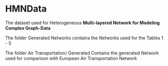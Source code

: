 # HMNData
The dataset used for Heterogeneous **Multi-layered Network for Modeling Complex Graph-Data**

The folder Generated Networks contains the Networks used for the Tables 1 - 5

The folder Air Transportation/ Generated Contains the generated Network used for comparison with European Air Transportation Network
